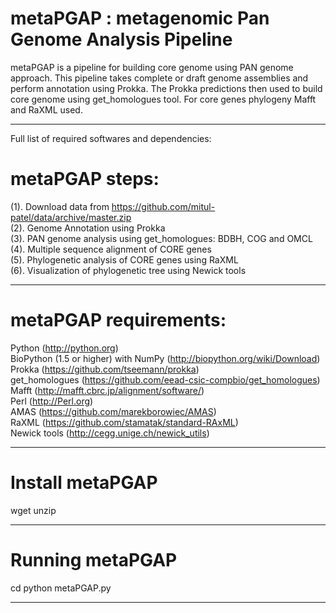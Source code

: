 
metaPGAP : metagenomic Pan Genome Analysis Pipeline
===================================================

metaPGAP is a pipeline for building core genome using PAN genome approach. This pipeline takes complete or draft genome assemblies and perform annotation using Prokka. The Prokka predictions then used to build core genome using get_homologues tool. For core genes phylogeny Mafft and RaXML used.

---------------------------------------------------
Full list of required softwares and dependencies:<br/>

metaPGAP steps:<br/>
===============
(1). Download data from https://github.com/mitul-patel/data/archive/master.zip<br/>
(2). Genome Annotation using Prokka<br/>
(3). PAN genome analysis using get_homologues: BDBH, COG and OMCL<br/>
(4). Multiple sequence alignment of CORE genes<br/>
(5). Phylogenetic analysis of CORE genes using RaXML<br/>
(6). Visualization of phylogenetic tree using Newick tools<br/>

---------------------------------------------------
metaPGAP requirements:
======================
Python (http://python.org)<br/>
BioPython (1.5 or higher) with NumPy (http://biopython.org/wiki/Download)<br/>
Prokka (https://github.com/tseemann/prokka)<br/>
get_homologues (https://github.com/eead-csic-compbio/get_homologues)<br/>
Mafft (http://mafft.cbrc.jp/alignment/software/)<br/>
Perl (http://Perl.org)<br/>
AMAS (https://github.com/marekborowiec/AMAS)<br/>
RaXML (https://github.com/stamatak/standard-RAxML)<br/>
Newick tools (http://cegg.unige.ch/newick_utils)<br/>

---------------------------------------------------

Install metaPGAP
================

wget 
unzip 


---------------------------------------------------

Running metaPGAP
================

cd 
python metaPGAP.py

---------------------------------------------------
